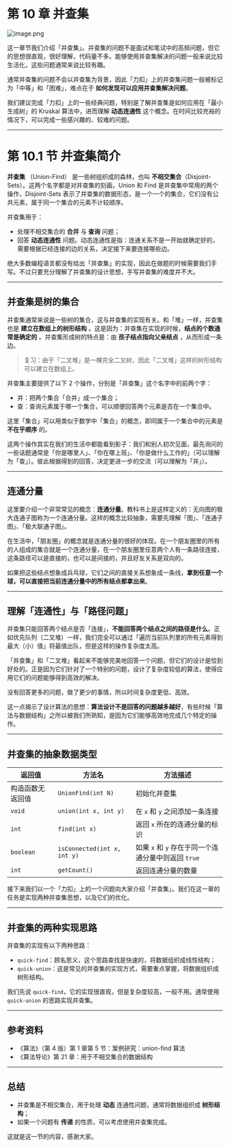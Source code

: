 # 第 10 章 并查集

![image.png](https://pic.leetcode-cn.com/1598666086-jnumcX-image.png)

这一章节我们介绍「并查集」。并查集的问题不是面试和笔试中的高频问题，但它的思想很直观，很好理解，代码量不多。能够使用并查集解决的问题一般来说比较生活化，这些问题通常来说比较有趣。

通常并查集的问题不会以并查集为背景，因此「力扣」上的并查集问题一般被标记为「中等」和「困难」，难点在于 **如何发现可以应用并查集解决问题**。

我们建议完成「力扣」上的一些经典问题，特别是了解并查集是如何应用在「最小生成树」的 Kruskal 算法中，进而理解 **动态连通性** 这个概念。在时间比较充裕的情况下，可以完成一些感兴趣的、较难的问题。

---

# 第 10.1 节 并查集简介

**并查集** （Union-Find） 是一些树组织成的森林，也叫 **不相交集合**（Disjoint-Sets）。这两个名字都是对并查集的刻画，Union 和 Find 是并查集中常用的两个操作，Disjoint-Sets 表示了并查集的数据形态，是一个一个的集合，它们没有公共元素，属于同一个集合的元素不计较顺序。

并查集用于：

+ 处理不相交集合的 **合并** 与 **查询** 问题；
+ 回答 **动态连通性** 问题。动态连通性是指：连通关系不是一开始就确定好的，需要根据已经连接的边的关系，决定接下来要连接哪些边。

绝大多数编程语言都没有给出「并查集」的实现，因此在做题的时候需要我们手写。不过只要充分理解了并查集的设计思想，手写并查集的难度并不大。

---

## 并查集是树的集合

并查集通常来说是一些树的集合，这与并查集的实现有关。和「堆」一样，并查集也是 **建立在数组上的树形结构** 。这是因为：并查集在实现的时候，**结点的个数通常是确定的** 。并查集形成树的特点是：由 **孩子结点指向父亲结点** ，从而形成一条边。

> 复习：由于「二叉堆」是一棵完全二叉树，因此「二叉堆」这样的树形结构可以建立在数组上。

并查集主要提供了以下 $2$ 个操作，分别是「并查集」这个名字中的前两个字：

+ 并：把两个集合「合并」成一个集合；
+ 查：查询元素属于哪一个集合，可以顺便回答两个元素是否在一个集合中。

这里「集合」可以用类似于数学中「集合」的概念，即同属于一个集合中的元素是 **不在乎顺序** 的。

这两个操作其实在我们的生活中都能看到影子：我们和别人初次见面，最先询问的一些话题通常是「你是哪里人」、「你在哪上班」、「你是做什么工作的」（可以理解为「查」）。彼此根据得到的回答，决定更进一步的交流（可以理解为「并」）。

---

## 连通分量

这里要介绍一个非常常见的概念：**连通分量**。教科书上是这样定义的：无向图的极大连通子图称为一个连通分量。这样的概念比较抽象，需要先理解「图」、「连通子图」、「极大联通子图」。

在生活中，「朋友圈」的概念就是连通分量的很好的体现。在一个朋友圈里的所有的人组成的集合就是一个连通分量，在一个朋友圈里任意两个人有一条路径连接，这条路径可以是直接的，也可以是间接的，并且好友关系是双向的。

如果把这些结点想象成兵乓球，它们之间的直接关系想象成一条线，**拿到任意一个球，可以直接把当前连通分量中的所有结点都拿出来**。

---

## 理解「连通性」与「路径问题」

并查集只能回答两个结点是否「连接」，**不能回答两个结点之间的路径是什么**。正如优先队列（二叉堆）一样，我们完全可以通过「遍历当前队列里的所有元素得到最大（小）值」将最值出队，但是这样的操作复杂度太高。

「并查集」和「二叉堆」看起来不能够完美地回答一个问题，但它们的设计是恰到好处的。正是因为它们针对了一个特别的问题，设计了复杂度较低的算法，使得应用它们的问题能够得到高效的解决。

没有回答更多的问题，做了更少的事情，所以时间复杂度更低、高效。

这一点揭示了设计算法的思想：**算法设计不是回答的问题越多越好**，有些时候「算法与数据结构」之所以被我们所熟知，是因为它们能够高效地完成几个特定的操作。

---

## 并查集的抽象数据类型


| 返回值           | 方法名                      | 方法描述                                            |
| ---------------- | --------------------------- | --------------------------------------------------- |
| 构造函数无返回值 | `UnionFind(int N)`          | 初始化并查集                                        |
| `void`           | `union(int x, int y)`       | 在 `x` 和 `y` 之间添加一条连接                      |
| `int`            | `find(int x)`               | 返回 `x` 所在的连通分量的标识                       |
| `boolean`        | `isConnected(int x, int y)` | 如果 `x` 和 `y` 存在于同一个连通分量中则返回 `true` |
| `int`            | `getCount()`                | 返回连通分量的数量                                  |

接下来我们以一个「力扣」上的一个问题向大家介绍「并查集」。我们在这一章的任务是实现两种并查集思想，以及它们的优化。

---

## 并查集的两种实现思路

并查集的实现有以下两种思路：

+ `quick-find`：顾名思义，这个思路查找是快速的，将数据组织成线性结构；
+ `quick-union`：这是常见的并查集的实现方式，需要重点掌握，将数据组织成树形结构。

我们先说 `quick-find`，它的实现很直观，但是复杂度较高，一般不用。通常使用 `quick-union` 的思路实现并查集。

---

## 参考资料

+ 《算法》（第 4 版）第 1 章第 5 节：案例研究：union-find 算法
+ 《算法导论》第 21 章：用于不相交集合的数据结构

---

## 总结

+ 并查集是不相交集合，用于处理 **动态** 连通性问题，通常将数据组织成 **树形结构**；
+ 如果一个问题有 **传递** 的性质，可以考虑使用并查集完成。

这就是这一节的内容，感谢大家。